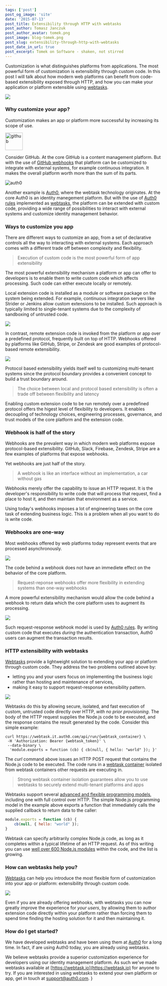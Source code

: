 ```yaml
---
tags: ['post']
post_og_image: 'site'
date: '2015-07-13'  
post_title: Extensibility through HTTP with webtasks
post_author: Tomasz Janczuk
post_author_avatar: tomek.png
post_image: blog-tomek.png
post_slug: extensibility-through-http-with-webtasks
post_date_in_url: true
post_excerpt: Tomek on Software - shaken, not stirred
---
```


Customization is what distinguishes platforms from applications. The most powerful form of customization is extensibility through custom code. In this post I will talk about how modern web platforms can benefit from code-based extensibility exposed through HTTP, and how you can make your application or platform extensible using [webtasks](https://webtask.io). 

<img src="tomek-blog/2015-07-13/3.png" class="tj-img-diagram-75">

### Why customize your app?

Customization makes an app or platform more successful by increasing its scope of use.

<img src="tomek-blog/2015-07-13/1.png" class="tj-img-small" alt="github" style="width:4em">  

Consider GitHub. At the core GitHub is a content management platform. But with the use of [GitHub webhooks](https://developer.github.com/webhooks/) that platform can be customized to integrate with external systems, for example continuous integration. It makes the overall platform worth more than the sum of its parts. 

<img src="tomek-blog/2015-07-13/2.png" class="tj-img-small" alt="auth0">

Another example is [Auth0](https://auth0.com), where the webtask technology originates. At the core Auth0 is an identity manegement platform. But with the use of [Auth0 rules](https://auth0.com/docs/rules) implemented as [webtasks](https://webtask.io), the platform can be extended with custom code, providing a wide range of possibilities to interact with external systems and customize identity management behavior. 

### Ways to customize you app

There are different ways to customize an app, from a set of declarative controls all the way to interacting with external systems. Each approach comes with a different trade off between complexity and flexibility. 

> Execution of custom code is the most powerful form of app extensibility

The most powerful extensibility mechanism a platform or app can offer to developers is to enable them to write custom code which affects processing. Such code can either execute locally or remotely. 

Local extension code is installed as a module or software package on the system being extended. For example, continuous integration servers like Strider or Jenkins allow custom extensions to be installed. Such approach is typically limited to single-tenant systems due to the complexity of sandboxing of untrusted code. 

<img src="tomek-blog/2015-07-13/4.png" class="tj-img-diagram-75">

In contrast, remote extension code is invoked from the platform or app over a predefined protocol, frequently built on top of HTTP. Webhooks offered by platforms like GitHub, Stripe, or Zendesk are good examples of protocol-based remote extensibility. 

<img src="tomek-blog/2015-07-13/5.png" class="tj-img-diagram-75">

Protocol based extensibility yields itself well to customizing multi-tenant systems since the protocol boundary provides a convenient concept to build a trust boundary around. 

> The choice between local and protocol based extensibility is often a trade off between flexibility and latency

Enabling custom extension code to be run remotely over a predefined protocol offers the higest level of flexibility to developers. It enables decoupling of technology choices, engineering processes, governance, and trust models of the core platform and the extension code. 

### Webhook is half of the story

Webhooks are the prevalent way in which modern web platforms expose protocol-based extensibility. GitHub, Slack, Firebase, Zendesk, Stripe are a few examples of platforms that expose webhooks. 

Yet webhooks are just half of the story. 

> A webhook is like an interface without an implementation, a car without gas

Webhooks merely offer the capability to issue an HTTP request. It is the developer's responsibility to write code that will process that request, find a place to host it, and then maintain that environment as a service. 

Using today's webhooks imposes a lot of engineering taxes on the core task of extending business logic. This is a problem when all you want to do is write code. 

### Webhooks are one-way

Most webhooks offered by web platforms today represent events that are processed asynchronously. 

<img src="tomek-blog/2015-07-13/6.png" class="tj-img-diagram-75">

The code behind a webhook does not have an immediete effect on the behavior of the core platform. 

> Request-reponse webhooks offer more flexibility in extending systems than one-way webhooks

A more powerful extensibility mechanism would allow the code behind a webhook to return data which the core platform uses to augment its processing. 

<img src="tomek-blog/2015-07-13/7.png" class="tj-img-diagram-75">

Such request-response webhook model is used by [Auth0 rules](https://auth0.com/docs/rules). By writing custom code that executes *during* the authentication transaction, Auth0 users can augment the transaction results. 

### HTTP extensibility with webtasks

[Webtasks](https://webtask.io) provide a lightweight solution to extending your app or platform through custom code. They address the two problems outlined above by:

* letting you and your users focus on implementing the business logic rather than hosting and maintenance of services,
* making it easy to support request-response extensibility pattern. 

<img src="tomek-blog/2015-07-13/3.png" class="tj-img-diagram-75">

Webtasks do this by allowing secure, isolated, and fast execution of custom, untrusted code directly over HTTP, *with no prior provisioning*. The body of the HTTP request supplies the Node.js code to be executed, and the response contains the result generated by the code. Consider this simple example: 

```
curl https://webtask.it.auth0.com/api/run/{webtask_container} \
 -H 'Authorization: Bearer {webtask_token}' \
 --data-binary \
  'module.exports = function (cb) { cb(null, { hello: "world" }); }'
```

The *curl* command above issues an HTTP POST request that contains the Node.js code to be executed. The code runs in a [webtask container](https://webtask.io/docs/101) isolated from webtask containers other requests are executing in. 

> Strong webtask container isolation guarantees allow you to use webtasks to securely extend multi-tenant platforms and apps

Webtasks support several [advanced and flexible programming models](https://webtask.io/docs/model), including one with full control over HTTP. The simple Node.js programming model in the example above exports a function that immediately calls the supplied callback to return data to the caller:

```javascript
module.exports = function (cb) {
    cb(null, { hello: "world" });
}
```
 
Webtask can specify arbitrarily complex Node.js code, as long as it completes within a typical lifetime of an HTTP request. As of this writing you can use [well over 600 Node.js modules](https://webtask.io/docs/modules) within the code, and the list is growing. 

### How can webtasks help you?

[Webtasks](https://webtask.io) can help you introduce the most flexible form of customization into your app or platform: extensibility through custom code. 

<img src="tomek-blog/2015-07-13/8.png" class="tj-img-diagram-75">

Even if you are already offering webhooks, with webtasks you can now greatly improve the experience for *your users*, by allowing them to author extension code directly within your platform rather than forcing them to spend time finding the hosting solution for it and then maintaining it. 

### How do I get started?

We have developed webtasks and have been using them at [Auth0](https://auth0.com) for a long time. In fact, if are using Auth0 today, you are already using webtasks. 

We believe webtasks provide a superior customization experience for developers using our identity management platform. As such we've made webtasks available at [https://webtask.io](https://webtask.io) for anyone to try. If you are interested in using webtasks to extend your own platform or app, get in touch at [support@auth0.com](mailto:support@auth0.com). }
